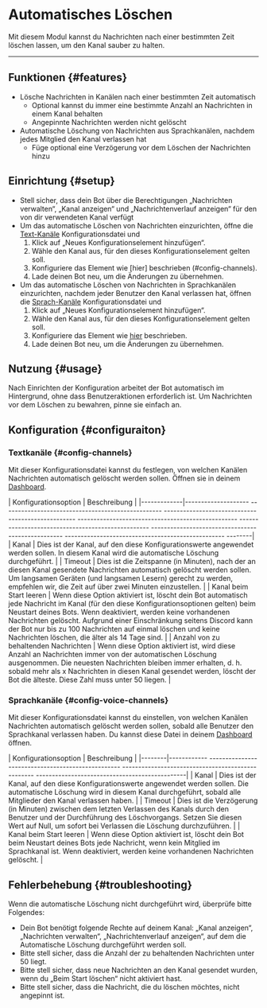 # Automatisches Löschen

Mit diesem Modul kannst du Nachrichten nach einer bestimmten Zeit löschen lassen, um den Kanal sauber zu halten.

<ModuleOverview moduleName="auto-delete" />

---

## Funktionen {#features}

* Lösche Nachrichten in Kanälen nach einer bestimmten Zeit automatisch
  * Optional kannst du immer eine bestimmte Anzahl an Nachrichten in einem Kanal behalten
  * Angepinnte Nachrichten werden nicht gelöscht
* Automatische Löschung von Nachrichten aus Sprachkanälen, nachdem jedes Mitglied den Kanal verlassen hat
  * Füge optional eine Verzögerung vor dem Löschen der Nachrichten hinzu

## Einrichtung {#setup}

* Stell sicher, dass dein Bot über die Berechtigungen „Nachrichten verwalten“, „Kanal anzeigen“ und „Nachrichtenverlauf anzeigen“ für den von dir verwendeten Kanal verfügt
* Um das automatische Löschen von Nachrichten einzurichten, öffne
  die [Text-Kanäle](https://scnx.app/de/glink?page=bot/configuration?file=auto-delete%7Cchannels) Konfigurationsdatei und
  1. Klick auf „Neues Konfigurationselement hinzufügen“.
  2. Wähle den Kanal aus, für den dieses Konfigurationselement gelten soll.
  3. Konfiguriere das Element wie [hier] beschrieben (#config-channels).
  4. Lade deinen Bot neu, um die Änderungen zu übernehmen.
* Um das automatische Löschen von Nachrichten in Sprachkanälen einzurichten, nachdem jeder Benutzer den Kanal verlassen hat, öffnen
  die [Sprach-Kanäle](https://scnx.app/de/glink?page=bot/configuration?file=auto-delete%7Cvoice-channels) Konfigurationsdatei und
  1. Klick auf „Neues Konfigurationselement hinzufügen“.
  2. Wähle den Kanal aus, für den dieses Konfigurationselement gelten soll.
  3. Konfiguriere das Element wie [hier](#config-voice-channels) beschrieben.
  4. Lade deinen Bot neu, um die Änderungen zu übernehmen.

## Nutzung {#usage}

Nach Einrichten der Konfiguration arbeitet der Bot automatisch im Hintergrund, ohne dass Benutzeraktionen erforderlich ist. Um Nachrichten
vor dem Löschen zu bewahren, pinne sie einfach an.

## Konfiguration {#configuraiton}

### Textkanäle {#config-channels}

Mit dieser Konfigurationsdatei kannst du festlegen, von welchen Kanälen Nachrichten automatisch gelöscht werden sollen. Öffnen
sie in deinem [Dashboard](https://scnx.app/de/glink?page=bot/configuration?file=auto-delete%7Cchannels).

| Konfigurationsoption | Beschreibung |
|-------------|-------------------- -------------------------------------------------- -------------------------------------------------- -------------------------------------------------- -------------------------------------------------- -------------------------------------------------- -------------------------------------------------- --------|
| Kanal | Dies ist der Kanal, auf den diese Konfigurationswerte angewendet werden sollen. In diesem Kanal wird die automatische Löschung durchgeführt. |
| Timeout | Dies ist die Zeitspanne (in Minuten), nach der an diesen Kanal gesendete Nachrichten automatisch gelöscht werden sollen. Um langsamen Geräten (und langsamen Lesern) gerecht zu werden, empfehlen wir, die Zeit auf über zwei Minuten einzustellen. |
| Kanal beim Start leeren | Wenn diese Option aktiviert ist, löscht dein Bot automatisch jede Nachricht im Kanal (für den diese Konfigurationsoptionen gelten) beim Neustart deines Bots. Wenn deaktiviert, werden keine vorhandenen Nachrichten gelöscht. Aufgrund einer Einschränkung seitens Discord kann der Bot nur bis zu 100 Nachrichten auf einmal löschen und keine Nachrichten löschen, die älter als 14 Tage sind. |
| Anzahl von zu behaltenden Nachrichten | Wenn diese Option aktiviert ist, wird diese Anzahl an Nachrichten immer von der automatischen Löschung ausgenommen. Die neuesten Nachrichten bleiben immer erhalten, d. h. sobald mehr als x Nachrichten in diesen Kanal gesendet werden, löscht der Bot die älteste. Diese Zahl muss unter 50 liegen. |

### Sprachkanäle {#config-voice-channels}

Mit dieser Konfigurationsdatei kannst du einstellen, von welchen Kanälen Nachrichten automatisch gelöscht werden sollen, sobald alle Benutzer den Sprachkanal verlassen haben.
Du kannst diese Datei in deinem [Dashboard](https://scnx.app/de/glink?page=bot/configuration?file=auto-delete%7Cvoice-channels) öffnen.

| Konfigurationsoption | Beschreibung |
|--------|------------ -------------------------------------------------- -------------------------------------------------- -----------------------------------------------|
| Kanal | Dies ist der Kanal, auf den diese Konfigurationswerte angewendet werden sollen. Die automatische Löschung wird in diesem Kanal durchgeführt, sobald alle Mitglieder den Kanal verlassen haben. |
| Timeout | Dies ist die Verzögerung (in Minuten) zwischen dem letzten Verlassen des Kanals durch den Benutzer und der Durchführung des Löschvorgangs. Setzen Sie diesen Wert auf Null, um sofort bei Verlassen die Löschung durchzuführen. |
| Kanal beim Start leeren | Wenn diese Option aktiviert ist, löscht dein Bot beim Neustart deines Bots jede Nachricht, wenn kein Mitglied im Sprachkanal ist. Wenn deaktiviert, werden keine vorhandenen Nachrichten gelöscht. |

## Fehlerbehebung {#troubleshooting}

Wenn die automatische Löschung nicht durchgeführt wird, überprüfe bitte Folgendes:

* Dein Bot benötigt folgende Rechte auf deinem Kanal: „Kanal anzeigen“, „Nachrichten verwalten“, „Nachrichtenverlauf anzeigen“, auf dem die Automatische Löschung durchgeführt werden soll.
* Bitte stell sicher, dass die Anzahl der zu behaltenden Nachrichten unter 50 liegt.
* Bitte stell sicher, dass neue Nachrichten an den Kanal gesendet wurden, wenn du „Beim Start löschen“ nicht aktiviert hast.
* Bitte stell sicher, dass die Nachricht, die du löschen möchtes, nicht angepinnt ist.
